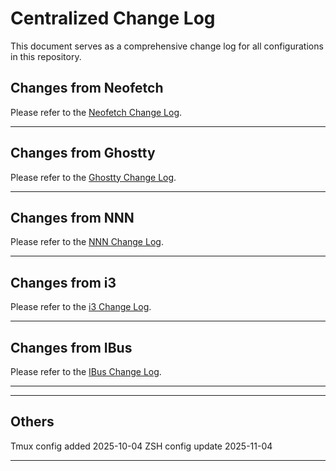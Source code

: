 # Centralized Change Log

This document serves as a comprehensive change log for all configurations in this repository. 

## Changes from Neofetch
Please refer to the [Neofetch Change Log](neofetch/CHANGELOG.md).

---

## Changes from Ghostty
Please refer to the [Ghostty Change Log](ghostty/CHANGELOG.md).

---

## Changes from NNN
Please refer to the [NNN Change Log](nnn/CHANGELOG.md).

---

## Changes from i3
Please refer to the [i3 Change Log](i3/CHANGELOG.md).

---

## Changes from IBus
Please refer to the [IBus Change Log](ibus/bus/CHANGELOG.md).

---

---

## Others
Tmux config added 2025-10-04 
ZSH config update 2025-11-04 

---
